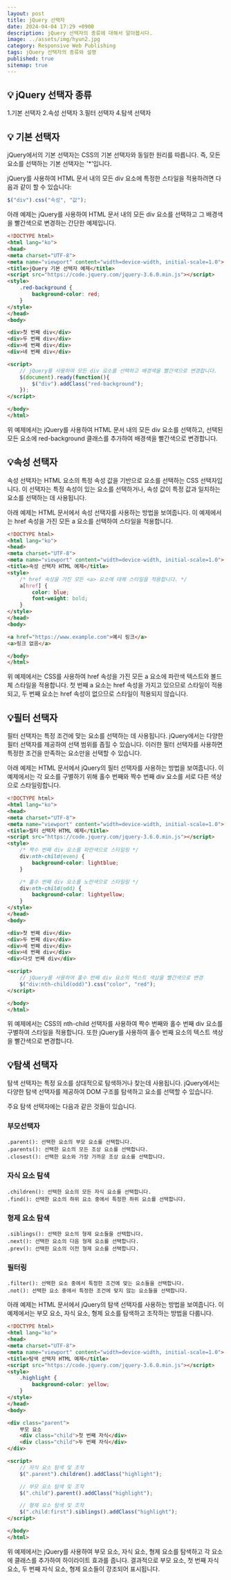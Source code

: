 ```yaml
---
layout: post
title: jQuery 선택자
date: 2024-04-04 17:29 +0900
description: jQuery 선택자의 종류에 대해서 알아봅시다.
image: ../assets/img/hyun2.jpg
category: Responsive Web Publishing
tags: jQuery 선택자의 종류와 설명
published: true
sitemap: true
---
```


## 💡 jQuery  선택자 종류

1.기본 선택자
2.속성 선택자
3.필터 선택자
4.탐색 선택자

## 💡 기본 선택자

jQuery에서의 기본 선택자는 CSS의 기본 선택자와 동일한 원리를 따릅니다. 즉, 모든 요소를 선택하는 기본 선택자는 '*'입니다.

 jQuery를 사용하여 HTML 문서 내의 모든 div 요소에 특정한 스타일을 적용하려면 다음과 같이 할 수 있습니다:

````javascript
$("div").css("속성", "값");
````

아래 예제는 jQuery를 사용하여 HTML 문서 내의 모든 div 요소를 선택하고 그 배경색을 빨간색으로 변경하는 간단한 예제입니다.
````html
<!DOCTYPE html>
<html lang="ko">
<head>
<meta charset="UTF-8">
<meta name="viewport" content="width=device-width, initial-scale=1.0">
<title>jQuery 기본 선택자 예제</title>
<script src="https://code.jquery.com/jquery-3.6.0.min.js"></script>
<style>
    .red-background {
        background-color: red;
    }
</style>
</head>
<body>

<div>첫 번째 div</div>
<div>두 번째 div</div>
<div>세 번째 div</div>
<div>네 번째 div</div>

<script>
    // jQuery를 사용하여 모든 div 요소를 선택하고 배경색을 빨간색으로 변경합니다.
    $(document).ready(function(){
        $("div").addClass("red-background");
    });
</script>

</body>
</html>
````
위 예제에서는 jQuery를 사용하여 HTML 문서 내의 모든 div 요소를 선택하고, 선택된 모든 요소에 red-background 클래스를 추가하여 배경색을 빨간색으로 변경합니다.

## 💡속성 선택자

속성 선택자는 HTML 요소의 특정 속성 값을 기반으로 요소를 선택하는 CSS 선택자입니다. 이 선택자는 특정 속성이 있는 요소를 선택하거나, 속성 값이 특정 값과 일치하는 요소를 선택하는 데 사용됩니다.

아래 예제는 HTML 문서에서 속성 선택자를 사용하는 방법을 보여줍니다. 이 예제에서는 href 속성을 가진 모든 a 요소를 선택하여 스타일을 적용합니다.
````html
<!DOCTYPE html>
<html lang="ko">
<head>
<meta charset="UTF-8">
<meta name="viewport" content="width=device-width, initial-scale=1.0">
<title>속성 선택자 HTML 예제</title>
<style>
    /* href 속성을 가진 모든 <a> 요소에 대해 스타일을 적용합니다. */
    a[href] {
        color: blue;
        font-weight: bold;
    }
</style>
</head>
<body>

<a href="https://www.example.com">예시 링크</a>
<a>링크 없음</a>

</body>
</html>
````
위 예제에서는 CSS를 사용하여 href 속성을 가진 모든 a 요소에 파란색 텍스트와 볼드체 스타일을 적용합니다. 첫 번째 a 요소는 href 속성을 가지고 있으므로 스타일이 적용되고, 두 번째 요소는 href 속성이 없으므로 스타일이 적용되지 않습니다.

## 💡필터 선택자

필터 선택자는 특정 조건에 맞는 요소를 선택하는 데 사용됩니다. jQuery에서는 다양한 필터 선택자를 제공하여 선택 범위를 좁힐 수 있습니다. 이러한 필터 선택자를 사용하면 특정한 조건을 만족하는 요소만을 선택할 수 있습니다.

아래 예제는 HTML 문서에서 jQuery의 필터 선택자를 사용하는 방법을 보여줍니다. 이 예제에서는 각 요소를 구별하기 위해 홀수 번째와 짝수 번째 div 요소를 서로 다른 색상으로 스타일링합니다.
````html
<!DOCTYPE html>
<html lang="ko">
<head>
<meta charset="UTF-8">
<meta name="viewport" content="width=device-width, initial-scale=1.0">
<title>필터 선택자 HTML 예제</title>
<script src="https://code.jquery.com/jquery-3.6.0.min.js"></script>
<style>
    /* 짝수 번째 div 요소를 파란색으로 스타일링 */
    div:nth-child(even) {
        background-color: lightblue;
    }

    /* 홀수 번째 div 요소를 노란색으로 스타일링 */
    div:nth-child(odd) {
        background-color: lightyellow;
    }
</style>
</head>
<body>

<div>첫 번째 div</div>
<div>두 번째 div</div>
<div>세 번째 div</div>
<div>네 번째 div</div>
<div>다섯 번째 div</div>

<script>
    // jQuery를 사용하여 홀수 번째 div 요소의 텍스트 색상을 빨간색으로 변경
    $("div:nth-child(odd)").css("color", "red");
</script>

</body>
</html>
````
위 예제에서는 CSS의 nth-child 선택자를 사용하여 짝수 번째와 홀수 번째 div 요소를 구별하여 스타일을 적용합니다. 또한 jQuery를 사용하여 홀수 번째 요소의 텍스트 색상을 빨간색으로 변경합니다.

## 💡탐색 선택자

탐색 선택자는 특정 요소를 상대적으로 탐색하거나 찾는데 사용됩니다. jQuery에서는 다양한 탐색 선택자를 제공하여 DOM 구조를 탐색하고 요소를 선택할 수 있습니다.

주요 탐색 선택자에는 다음과 같은 것들이 있습니다.

### 부모선택자
````
.parent(): 선택한 요소의 부모 요소를 선택합니다.
.parents(): 선택한 요소의 모든 조상 요소를 선택합니다.
.closest(): 선택한 요소와 가장 가까운 조상 요소를 선택합니다.
````
### 자식 요소 탐색
````
.children(): 선택한 요소의 모든 자식 요소를 선택합니다.
.find(): 선택한 요소의 하위 요소 중에서 특정한 하위 요소를 선택합니다.
````
### 형제 요소 탐색
````
.siblings(): 선택한 요소의 형제 요소들을 선택합니다.
.next(): 선택한 요소의 다음 형제 요소를 선택합니다.
.prev(): 선택한 요소의 이전 형제 요소를 선택합니다.
````
### 필터링
````
.filter(): 선택한 요소 중에서 특정한 조건에 맞는 요소들을 선택합니다.
.not(): 선택한 요소 중에서 특정한 조건에 맞지 않는 요소들을 선택합니다.
````

아래 예제는 HTML 문서에서 jQuery의 탐색 선택자를 사용하는 방법을 보여줍니다. 이 예제에서는 부모 요소, 자식 요소, 형제 요소를 탐색하고 조작하는 방법을 다룹니다.
````html
<!DOCTYPE html>
<html lang="ko">
<head>
<meta charset="UTF-8">
<meta name="viewport" content="width=device-width, initial-scale=1.0">
<title>탐색 선택자 HTML 예제</title>
<script src="https://code.jquery.com/jquery-3.6.0.min.js"></script>
<style>
    .highlight {
        background-color: yellow;
    }
</style>
</head>
<body>

<div class="parent">
    부모 요소
    <div class="child">첫 번째 자식</div>
    <div class="child">두 번째 자식</div>
</div>

<script>
    // 자식 요소 탐색 및 조작
    $(".parent").children().addClass("highlight");

    // 부모 요소 탐색 및 조작
    $(".child").parent().addClass("highlight");

    // 형제 요소 탐색 및 조작
    $(".child:first").siblings().addClass("highlight");
</script>

</body>
</html>
````
위 예제에서는 jQuery를 사용하여 부모 요소, 자식 요소, 형제 요소를 탐색하고 각 요소에 클래스를 추가하여 하이라이트 효과를 줍니다. 결과적으로 부모 요소, 첫 번째 자식 요소, 두 번째 자식 요소, 형제 요소들이 강조되어 표시됩니다.

